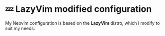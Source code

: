 # 💤 LazyVim modified configuration

My Neovim configuration is based on the **LazyVim** distro,
which i modify to suit my needs.
